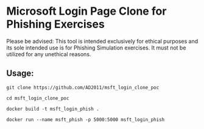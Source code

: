 ﻿# Microsoft Login Page Clone for Phishing Exercises

Please be advised: This tool is intended exclusively for ethical purposes and its sole intended use is for Phishing Simulation exercises. It must not be utilized for any unethical reasons.

## Usage:


```
git clone https://github.com/AD2011/msft_login_clone_poc

cd msft_login_clone_poc

docker build -t msft_login_phish .

docker run --name msft_phish -p 5000:5000 msft_login_phish
```
